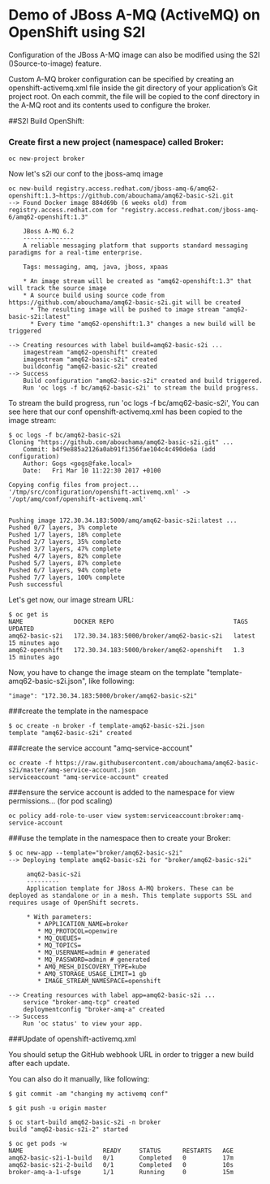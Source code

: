 # Demo of JBoss A-MQ (ActiveMQ) on OpenShift using S2I

Configuration of the JBoss A-MQ image can also be modified using the S2I ()Source-to-image) feature.

Custom A-MQ broker configuration can be specified by creating an openshift-activemq.xml file inside 
the git directory of your application’s Git project root. On each commit, 
the file will be copied to the conf directory in the A-MQ root and its contents used to configure the broker.

##S2I Build OpenShift:

### Create first a new project (namespace) called Broker:

```
oc new-project broker
```

Now let's s2i our conf to the jboss-amq image

```
oc new-build registry.access.redhat.com/jboss-amq-6/amq62-openshift:1.3~https://github.com/abouchama/amq62-basic-s2i.git
--> Found Docker image 884d69b (6 weeks old) from registry.access.redhat.com for "registry.access.redhat.com/jboss-amq-6/amq62-openshift:1.3"

    JBoss A-MQ 6.2 
    -------------- 
    A reliable messaging platform that supports standard messaging paradigms for a real-time enterprise.

    Tags: messaging, amq, java, jboss, xpaas

    * An image stream will be created as "amq62-openshift:1.3" that will track the source image
    * A source build using source code from https://github.com/abouchama/amq62-basic-s2i.git will be created
      * The resulting image will be pushed to image stream "amq62-basic-s2i:latest"
      * Every time "amq62-openshift:1.3" changes a new build will be triggered

--> Creating resources with label build=amq62-basic-s2i ...
    imagestream "amq62-openshift" created
    imagestream "amq62-basic-s2i" created
    buildconfig "amq62-basic-s2i" created
--> Success
    Build configuration "amq62-basic-s2i" created and build triggered.
    Run 'oc logs -f bc/amq62-basic-s2i' to stream the build progress.
```
To stream the build progress, run 'oc logs -f bc/amq62-basic-s2i',
You can see here that our conf openshift-activemq.xml has been copied to the image stream:

```
$ oc logs -f bc/amq62-basic-s2i
Cloning "https://github.com/abouchama/amq62-basic-s2i.git" ...
	Commit:	b4f9e885a2126a0ab91f1356fae104c4c490de6a (add configuration)
	Author:	Gogs <gogs@fake.local>
	Date:	Fri Mar 10 11:22:30 2017 +0100

Copying config files from project...
'/tmp/src/configuration/openshift-activemq.xml' -> '/opt/amq/conf/openshift-activemq.xml'


Pushing image 172.30.34.183:5000/amq/amq62-basic-s2i:latest ...
Pushed 0/7 layers, 3% complete
Pushed 1/7 layers, 18% complete
Pushed 2/7 layers, 35% complete
Pushed 3/7 layers, 47% complete
Pushed 4/7 layers, 82% complete
Pushed 5/7 layers, 87% complete
Pushed 6/7 layers, 94% complete
Pushed 7/7 layers, 100% complete
Push successful
```
Let's get now, our image stream URL:

```
$ oc get is
NAME              DOCKER REPO                                 TAGS      UPDATED
amq62-basic-s2i   172.30.34.183:5000/broker/amq62-basic-s2i   latest    15 minutes ago
amq62-openshift   172.30.34.183:5000/broker/amq62-openshift   1.3       15 minutes ago
```

Now, you have to change the image steam on the template "template-amq62-basic-s2i.json", like following:

```
"image": "172.30.34.183:5000/broker/amq62-basic-s2i"
```

###create the template in the namespace
```
$ oc create -n broker -f template-amq62-basic-s2i.json 
template "amq62-basic-s2i" created
```
###create the service account "amq-service-account"
```
oc create -f https://raw.githubusercontent.com/abouchama/amq62-basic-s2i/master/amq-service-account.json
serviceaccount "amq-service-account" created
```

###ensure the service account is added to the namespace for view permissions... (for pod scaling)
```
oc policy add-role-to-user view system:serviceaccount:broker:amq-service-account
```

###use the template in the namespace then to create your Broker:
```
$ oc new-app --template="broker/amq62-basic-s2i"
--> Deploying template amq62-basic-s2i for "broker/amq62-basic-s2i"

     amq62-basic-s2i
     ---------
     Application template for JBoss A-MQ brokers. These can be deployed as standalone or in a mesh. This template supports SSL and requires usage of OpenShift secrets.

     * With parameters:
        * APPLICATION_NAME=broker
        * MQ_PROTOCOL=openwire
        * MQ_QUEUES=
        * MQ_TOPICS=
        * MQ_USERNAME=admin # generated
        * MQ_PASSWORD=admin # generated
        * AMQ_MESH_DISCOVERY_TYPE=kube
        * AMQ_STORAGE_USAGE_LIMIT=1 gb
        * IMAGE_STREAM_NAMESPACE=openshift

--> Creating resources with label app=amq62-basic-s2i ...
    service "broker-amq-tcp" created
    deploymentconfig "broker-amq-a" created
--> Success
    Run 'oc status' to view your app.
```
###Update of openshift-activemq.xml

You should setup the GitHub webhook URL in order to trigger a new build after each update.

You can also do it manually, like following:
```
$ git commit -am "changing my activemq conf"

$ git push -u origin master

$ oc start-build amq62-basic-s2i -n broker
build "amq62-basic-s2i-2" started

$ oc get pods -w
NAME                      READY     STATUS      RESTARTS   AGE
amq62-basic-s2i-1-build   0/1       Completed   0          17m
amq62-basic-s2i-2-build   0/1       Completed   0          10s
broker-amq-a-1-ufsge      1/1       Running     0          15m
```